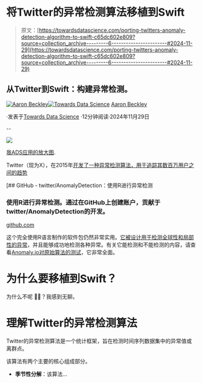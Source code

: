 # 将Twitter的异常检测算法移植到Swift

> 原文：[https://towardsdatascience.com/porting-twitters-anomaly-detection-algorithm-to-swift-c65dc602e809?source=collection_archive---------6-----------------------#2024-11-29](https://towardsdatascience.com/porting-twitters-anomaly-detection-algorithm-to-swift-c65dc602e809?source=collection_archive---------6-----------------------#2024-11-29)

## 从Twitter到Swift：构建异常检测。

[](https://aaronbeckley.medium.com/?source=post_page---byline--c65dc602e809--------------------------------)[![Aaron Beckley](../Images/673834b61e5786d207cd7deb39c12d87.png)](https://aaronbeckley.medium.com/?source=post_page---byline--c65dc602e809--------------------------------)[](https://towardsdatascience.com/?source=post_page---byline--c65dc602e809--------------------------------)[![Towards Data Science](../Images/a6ff2676ffcc0c7aad8aaf1d79379785.png)](https://towardsdatascience.com/?source=post_page---byline--c65dc602e809--------------------------------) [Aaron Beckley](https://aaronbeckley.medium.com/?source=post_page---byline--c65dc602e809--------------------------------)

·发表于[Towards Data Science](https://towardsdatascience.com/?source=post_page---byline--c65dc602e809--------------------------------) ·12分钟阅读·2024年11月29日

--

![](../Images/278f83f7ddf05aeec9befb10a6d182e5.png)

[我ADS应用的放大图](https://github.com/ambeckley/Anomaly-Detection-App-Ios).

Twitter（现为X），在2015年[开发了一种异常检测算法，用于追踪其数百万用户之间的趋势](https://blog.x.com/engineering/en_us/a/2015/introducing-practical-and-robust-anomaly-detection-in-a-time-series)

[](https://github.com/twitter/AnomalyDetection?source=post_page-----c65dc602e809--------------------------------) [## GitHub - twitter/AnomalyDetection：使用R进行异常检测

### 使用R进行异常检测。通过在GitHub上创建账户，贡献于twitter/AnomalyDetection的开发。

[github.com](https://github.com/twitter/AnomalyDetection?source=post_page-----c65dc602e809--------------------------------)

这个完全使用R语言制作的软件包仍然非常实用。[它被设计用于检测全球性和局部性的异常](https://anomaly.io/anomaly-detection-twitter-r/index.html)，并且能够成功地检测各种异常。有关它能检测和不能检测的内容，请查看[Anomaly.io对原始算法的测试](https://anomaly.io/anomaly-detection-twitter-r/index.html)，它非常全面。

# **为什么要移植到Swift？**

为什么不呢 🤷‍♂️？我感到无聊。

# **理解Twitter的异常检测算法**

Twitter的异常检测算法是一个统计框架，旨在检测时间序列数据集中的异常值或离群点。

该算法有两个主要的核心组成部分。

+   **季节性分解**：该算法...
